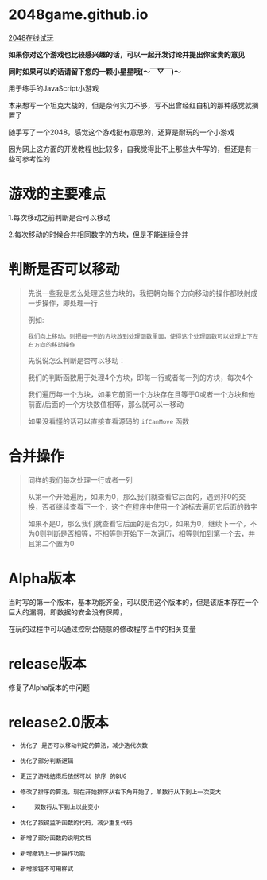 # 2048game.github.io
  [2048在线试玩](https://kiss-me.github.io/2048game.github.io/)
 
  **如果你对这个游戏也比较感兴趣的话，可以一起开发讨论并提出你宝贵的意见**
  
  **同时如果可以的话请留下您的一颗小星星哦(～￣▽￣)～**
 
  用于练手的JavaScript小游戏
  
  本来想写一个坦克大战的，但是奈何实力不够，写不出曾经红白机的那种感觉就搁置了
  
  随手写了一个2048，感觉这个游戏挺有意思的，还算是耐玩的一个小游戏
  
  因为网上这方面的开发教程也比较多，自我觉得比不上那些大牛写的，但还是有一些可参考性的

# 游戏的主要难点
1.每次移动之前判断是否可以移动 

2.每次移动的时候合并相同数字的方块，但是不能连续合并
  
# 判断是否可以移动
> 先说一些我是怎么处理这些方块的，我把朝向每个方向移动的操作都映射成一步操作，即处理一行
>
> 例如:
>
>     我们向上移动，则把每一列的方块放到处理函数里面，使得这个处理函数可以处理上下左右方向的移动操作
>
> 先说说怎么判断是否可以移动：
>
> 我们的判断函数用于处理4个方块，即每一行或者每一列的方块，每次4个
>
> 我们遍历每一个方块，如果它前面一个方块存在且等于0或者一个方块和他前面/后面的一个方块数值相等，那么就可以一移动
>
> 如果没看懂的话可以直接查看源码的 ```ifCanMove``` 函数

# 合并操作
> 同样的我们每次处理一行或者一列
>
> 从第一个开始遍历，如果为0，那么我们就查看它后面的，遇到非0的交换，否者继续查看下一个，这个在程序中使用一个游标去遍历它后面的数字
>
> 如果不是0，那么我们就查看它后面的是否为0，如果为0，继续下一个，不为0则判断是否相等，不相等则开始下一次遍历，相等则加到第一个去，并且第二个置为0
>

# Alpha版本
  当时写的第一个版本，基本功能齐全，可以使用这个版本的，但是该版本存在一个巨大的漏洞，即数据的安全没有保障，
  
  在玩的过程中可以通过控制台随意的修改程序当中的相关变量
 
# release版本
  修复了Alpha版本的中问题
  
# release2.0版本
 *     优化了 是否可以移动判定的算法，减少迭代次数
 
 *     优化了部分判断逻辑
 
 *     更正了游戏结束后依然可以 排序 的BUG
 
 *     修改了排序的算法，现在开始排序从右下角开始了，单数行从下到上一次变大
 
 *         双数行从下到上以此变小
 
 *     优化了按键监听函数的代码，减少重复代码
 
 *     新增了部分函数的说明文档
 
 *     新增撤销上一步操作功能
 
 *     新增按钮不可用样式
